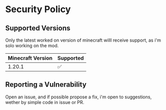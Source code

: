 # Security Policy

## Supported Versions

Only the latest worked on version of minecraft willl receive support, as i'm solo working on the mod.

| Minecraft Version | Supported          |
| ----------------- | ------------------ |
| 1.20.1            | :white_check_mark: |

## Reporting a Vulnerability

Open an issue, and if possible propose a fix, i'm open to suggestions, wether by simple code in issue or PR.
